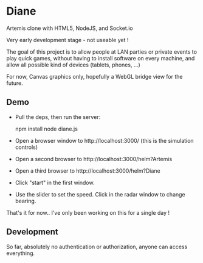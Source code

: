# Diane

Artemis clone with HTML5, NodeJS, and Socket.io

Very early development stage - not useable yet !

The goal of this project is to allow people at LAN parties or private events
to play quick games, without having to install software on every machine, 
and allow all possible kind of devices (tablets, phones, ...)

For now, Canvas graphics only, hopefully a WebGL bridge view for the future.

## Demo

- Pull the deps, then run the server:

    npm install
    node diane.js

- Open a browser window to http://localhost:3000/ (this is the simulation controls)
- Open a second browser to http://localhost:3000/helm?Artemis
- Open a third browser to http://localhost:3000/helm?Diane
- Click "start" in the first window. 
- Use the slider to set the speed. Click in the radar window to change bearing.

That's it for now.. I've only been working on this for a single day !


## Development

So far, absolutely no authentication or authorization, anyone can access everything.
